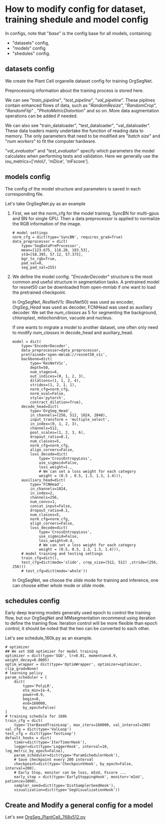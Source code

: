 # How to modify config for dataset, training shedule and model config

In configs, note that "_base_" is the config base for all models, containing:
- "datasets" config, 
- "models" config 
- "shedules" config.


## datasets config
We create the Plant Cell organelle dataset config for training OrgSegNet. 

Preprocessing information about the training process is stored here.

We can see "_train_pipeline_", "_test_pipeline_", "_val_pipeline_". These piplines contain enhanced flows of data, such as "_RandomResize_", "_RandomCrop_", "_RandomFlip_" , "_PhotoMetricDistortion_" and so on. More data augmentation operations can be added if needed.

We can also see "train_dataloader", "test_dataloader", "val_dataloader". These data loaders mainly undertake the function of reading data to memory. The only parameters that need to be modified are "_batch size_" and "_num workers_" to fit the computer hardware.


"_val_evaluator_" and "_test_evaluator_" specify which parameters the model calculates when performing tests and validation. Here we generally use the iou_metrics=['mIoU', 'mDice', 'mFscore'].


## models config
The config of the model structure and parameters is saved in each corresponding file.

Let's take OrgSegNet.py as an example

1. First, we set the norm_cfg for the model training, SyncBN for multi-gpus and BN for single GPU. Then a data preprocessor is applied to normalize the RGB information of the image.
    ```
    # model settings
    norm_cfg = dict(type='SyncBN', requires_grad=True)
    data_preprocessor = dict(
        type='SegDataPreProcessor',
        mean=[123.675, 116.28, 103.53],
        std=[58.395, 57.12, 57.375],
        bgr_to_rgb=True,
        pad_val=0,
        seg_pad_val=255)
    ```

2. We define the model config. "_EncoderDecoder_" structure is the most common and useful structure in segmentation tasks. A pretrained model for resnet50 can be downloaded from open-mmlab if one want to load the pretrained checkpoint.

    In OrgSegNet, _ResNetV1c_ (ResNet50) was used as encoder, _OrgSeg_Head_ was used as decoder, FCNHead was used as auxiliary decoder. We set the _num_classes_ as 5 for segmenting the background, chloroplast, mitochondrion, vacuole and nucleus.

    If one wants to migrate a model to another dataset, one often only need to modify _num_classes_ in decode_head and auxiliary_head.

    ```
    model = dict(
        type='EncoderDecoder',
        data_preprocessor=data_preprocessor,
        pretrained='open-mmlab://resnet50_v1c',
        backbone=dict(
            type='ResNetV1c',
            depth=50,
            num_stages=4,
            out_indices=(0, 1, 2, 3),
            dilations=(1, 1, 2, 4),
            strides=(1, 2, 1, 1),
            norm_cfg=norm_cfg,
            norm_eval=False,
            style='pytorch',
            contract_dilation=True),
        decode_head=dict(
            type='OrgSeg_Head',
            in_channels=(256, 512, 1024, 2048),
            input_transform = 'multiple_select',
            in_index=(0, 1, 2, 3),
            channels=512,
            pool_scales=(1, 2, 3, 6),
            dropout_ratio=0.1,
            num_classes=5,
            norm_cfg=norm_cfg,
            align_corners=False,
            loss_decode=dict(
                type='CrossEntropyLoss', 
                use_sigmoid=False, 
                loss_weight=1., 
                # We can set a loss weight for each category
                weight = (0.5 , 0.5, 1.3, 1.3, 1.4))),
        auxiliary_head=dict(
            type='FCNHead',
            in_channels=1024,
            in_index=2,
            channels=256,
            num_convs=1,
            concat_input=False,
            dropout_ratio=0.1,
            num_classes=5,
            norm_cfg=norm_cfg,
            align_corners=False,
            loss_decode=dict(
                type='CrossEntropyLoss', 
                use_sigmoid=False, 
                loss_weight=0.4, 
                # We can set a loss weight for each category
                weight = (0.5, 0.5, 1.3, 1.3, 1.4))),
        # model training and testing settings
        train_cfg=dict(),
        test_cfg=dict(mode='slide', crop_size=(512, 512) ,stride=(256, 256)))
        # test_cfg=dict(mode='whole'))
    ```

    In OrgSegNet, we choose the _slide_ mode for training and inference, one can choose either _whole_ mode or _slide_ mode.


## schedules config
Early deep learning models generally used epoch to control the training flow, but our OrgSegNet and MMsegmentation recommend using iteration to define the training flow. Iteration control will be more flexible than epoch control, it should be noted that the two can be converted to each other.

Let's see schedule_160k.py as an example.

```
# optimizer
## We set SGD optimizer for model training
optimizer = dict(type='SGD', lr=0.01, momentum=0.9, weight_decay=0.0005)
optim_wrapper = dict(type='OptimWrapper', optimizer=optimizer, clip_grad=None)
# learning policy
param_scheduler = [
    dict(
        type='PolyLR',
        eta_min=1e-4,
        power=0.9,
        begin=0,
        end=160000,
        by_epoch=False)
]
# training schedule for 160k
train_cfg = dict(
    type='IterBasedTrainLoop', max_iters=160000, val_interval=200)
val_cfg = dict(type='ValLoop')
test_cfg = dict(type='TestLoop')
default_hooks = dict(
    timer=dict(type='IterTimerHook'),
    logger=dict(type='LoggerHook', interval=10, log_metric_by_epoch=False),
    param_scheduler=dict(type='ParamSchedulerHook'),
    # Save checkpoint every 200 interval
    checkpoint=dict(type='CheckpointHook', by_epoch=False, interval=200),
    # Early Stop, monitor can be loss, mIoU, Fscore ...
    early_stop = dict(type='EarlyStoppingHook', monitor='mIoU', patience=1000),
    sampler_seed=dict(type='DistSamplerSeedHook'),
    visualization=dict(type='SegVisualizationHook'))

```

## Create and Modify a general config for a model
Let's see [OrgSeg_PlantCell_768x512.py](configs\OrgSegNet\OrgSeg_PlantCell_768x512.py)